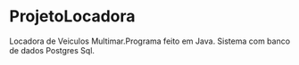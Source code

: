 # ProjetoLocadora
Locadora de Veiculos Multimar.Programa feito em Java. Sistema com banco de dados Postgres Sql. 
